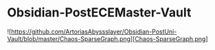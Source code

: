 # Obsidian-PostECEMaster-Vault



![https://github.com/ArtoriasAbyssslayer/Obsidian-PostUni-Vault/blob/master/Chaos-SparseGraph.png][Chaos-SparseGraph.png]